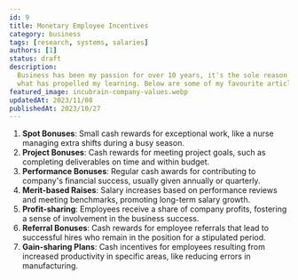 ```yaml
---
id: 9
title: Monetary Employee Incentives
category: business
tags: [research, systems, salaries]
authors: [1]
status: draft
description:
  Business has been my passion for over 10 years, it's the sole reason I got into development and
  what has propelled my learning. Below are some of my favourite articles I've read over the years.
featured_image: incubrain-company-values.webp
updatedAt: 2023/11/08
publishedAt: 2023/10/27
---
```


1. **Spot Bonuses**: Small cash rewards for exceptional work, like a nurse managing extra shifts
   during a busy season.
2. **Project Bonuses**: Cash rewards for meeting project goals, such as completing deliverables on
   time and within budget.
3. **Performance Bonuses**: Regular cash awards for contributing to company's financial success,
   usually given annually or quarterly.
4. **Merit-based Raises**: Salary increases based on performance reviews and meeting benchmarks,
   promoting long-term salary growth.
5. **Profit-sharing**: Employees receive a share of company profits, fostering a sense of
   involvement in the business success.
6. **Referral Bonuses**: Cash rewards for employee referrals that lead to successful hires who
   remain in the position for a stipulated period.
7. **Gain-sharing Plans**: Cash incentives for employees resulting from increased productivity in
   specific areas, like reducing errors in manufacturing.
